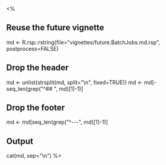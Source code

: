 <%
## Reuse the future vignette
md <- R.rsp::rstring(file="vignettes/future.BatchJobs.md.rsp", postprocess=FALSE)

## Drop the header
md <- unlist(strsplit(md, split="\n", fixed=TRUE))
md <- md[-seq_len(grep("^## ", md)[1]-1)]

## Drop the footer
md <- md[seq_len(grep("^---", md)[1]-1)]

## Output
cat(md, sep="\n")
%>
